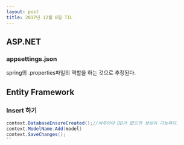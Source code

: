 ```yaml
---
layout: post
title: 2017년 12월 8일 TIL
---
```


## ASP.NET
### appsettings.json
spring의 .properties파일의 역할을 하는 것으로 추정된다.

## Entity Framework
### Insert 하기
```c#
context.DatabaseEnsureCreated();//써주어야 DB가 없으면 생성이 가능하다.
context.ModelName.Add(model)
context.SaveChanges();
``
